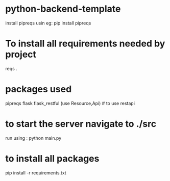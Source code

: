 # python-backend-template

install pipreqs usin eg: pip install pipreqs
# To install all requirements needed  by project
reqs .

# packages used
pipreqs
flask
flask_restful (use Resource,Api) # to use restapi
# to start the server navigate to ./src 
 run using : python main.py

# to install all packages
pip install -r requirements.txt
